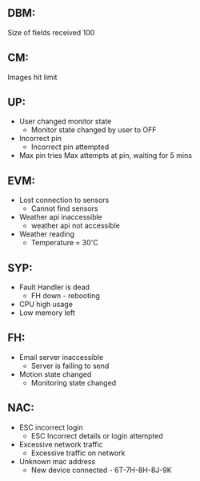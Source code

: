 ## DBM:
Size of fields received 100

## CM:
Images hit limit

## UP:
* User changed monitor state
  * Monitor state changed by user to OFF
* Incorrect pin
  * Incorrect pin attempted
* Max pin tries
  Max attempts at pin, waiting for 5 mins
  
## EVM:
* Lost connection to sensors 
  * Cannot find sensors
* Weather api inaccessible
  * weather api not accessible
* Weather reading
  * Temperature = 30'C
## SYP:
* Fault Handler is dead
  * FH down - rebooting
* CPU high usage
* Low memory left

## FH:
* Email server inaccessible
  * Server is failing to send
* Motion state changed
  * Monitoring state changed
  
## NAC:
* ESC incorrect login
  * ESC Incorrect details or login attempted
* Excessive network traffic
  * Excessive traffic on network
* Unknown mac address
  * New device connected - 6T-7H-8H-8J-9K
